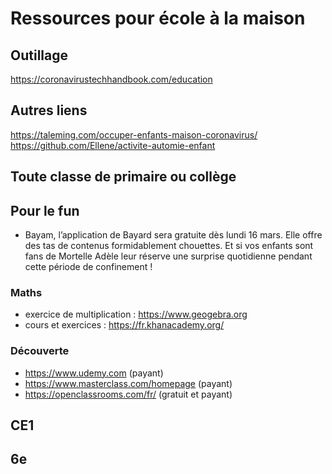 # Ressources pour école à la maison

## Outillage

https://coronavirustechhandbook.com/education

## Autres liens 

https://taleming.com/occuper-enfants-maison-coronavirus/ 
https://github.com/Ellene/activite-automie-enfant 


## Toute classe de primaire ou collège

## Pour le fun

* Bayam, l’application de Bayard sera gratuite dès lundi 16 mars. Elle offre des tas de contenus formidablement chouettes. Et si vos enfants sont fans de Mortelle Adèle leur réserve une surprise quotidienne pendant cette période de confinement !

### Maths

* exercice de multiplication : https://www.geogebra.org 
* cours et exercices : https://fr.khanacademy.org/ 

### Découverte

* https://www.udemy.com (payant)
* https://www.masterclass.com/homepage (payant)
* https://openclassrooms.com/fr/ (gratuit et payant)

## CE1


## 6e
